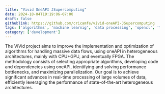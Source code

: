 ```yaml
---
title: "Vivid OneAPI JSupercomputing"
date: 2024-10-04T19:19:06-07:00
draft: false
githublink: https://github.com/cricamfe/vivid-oneAPI-JSupercomputing
tags: ['algorithms', 'machine learnig', 'data processing', 'opencl', 'tbb']
category: ['development']
---
```


The ViVid project aims to improve the implementation and optimization of algorithms for handling massive data flows, using oneAPI in heterogeneous architectures, mainly with CPU+GPU, and eventually FPGA. The methodology consists of selecting appropriate algorithms, developing code and dependencies using oneAPI, identifying and solving performance bottlenecks, and maximizing parallelization. Our goal is to achieve significant advances in real-time processing of large volumes of data, efficiently leveraging the performance of state-of-the-art heterogeneous architectures.
